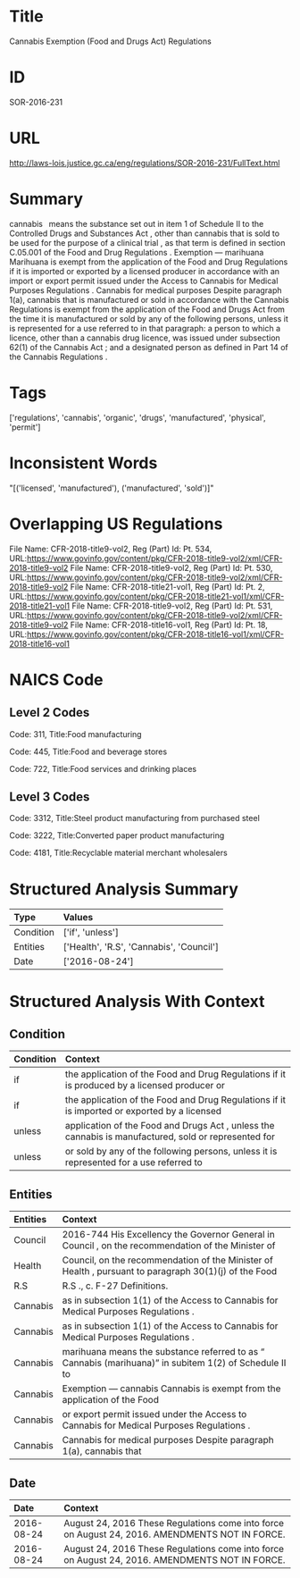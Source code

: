 # Title
Cannabis Exemption (Food and Drugs Act) Regulations


# ID
SOR-2016-231

# URL
http://laws-lois.justice.gc.ca/eng/regulations/SOR-2016-231/FullText.html


# Summary
cannabis  means the substance set out in item 1 of Schedule II to the  Controlled Drugs and Substances Act , other than cannabis that is sold to be used for the purpose of a  clinical trial , as that term is defined in section C.05.001 of the  Food and Drug Regulations .
Exemption — marihuana Marihuana is exempt from the application of the  Food and Drug Regulations  if it is imported or exported by a licensed producer in accordance with an import or export permit issued under the  Access to Cannabis for Medical Purposes Regulations .
Cannabis for medical purposes Despite paragraph 1(a), cannabis that is manufactured or sold in accordance with the  Cannabis Regulations  is exempt from the application of the  Food and Drugs Act  from the time it is manufactured or sold by any of the following persons, unless it is represented for a use referred to in that paragraph: a person to which a licence, other than a cannabis drug licence, was issued under subsection 62(1) of the  Cannabis Act ; and a  designated person  as defined in Part 14 of the  Cannabis Regulations .


# Tags
['regulations', 'cannabis', 'organic', 'drugs', 'manufactured', 'physical', 'permit']


# Inconsistent Words
"[('licensed', 'manufactured'), ('manufactured', 'sold')]"


# Overlapping US Regulations
File Name: CFR-2018-title9-vol2, Reg (Part) Id: Pt. 534, URL:https://www.govinfo.gov/content/pkg/CFR-2018-title9-vol2/xml/CFR-2018-title9-vol2
File Name: CFR-2018-title9-vol2, Reg (Part) Id: Pt. 530, URL:https://www.govinfo.gov/content/pkg/CFR-2018-title9-vol2/xml/CFR-2018-title9-vol2
File Name: CFR-2018-title21-vol1, Reg (Part) Id: Pt. 2, URL:https://www.govinfo.gov/content/pkg/CFR-2018-title21-vol1/xml/CFR-2018-title21-vol1
File Name: CFR-2018-title9-vol2, Reg (Part) Id: Pt. 531, URL:https://www.govinfo.gov/content/pkg/CFR-2018-title9-vol2/xml/CFR-2018-title9-vol2
File Name: CFR-2018-title16-vol1, Reg (Part) Id: Pt. 18, URL:https://www.govinfo.gov/content/pkg/CFR-2018-title16-vol1/xml/CFR-2018-title16-vol1



# NAICS Code
## Level 2 Codes
Code: 311, Title:Food manufacturing

Code: 445, Title:Food and beverage stores

Code: 722, Title:Food services and drinking places




## Level 3 Codes
Code: 3312, Title:Steel product manufacturing from purchased steel

Code: 3222, Title:Converted paper product manufacturing

Code: 4181, Title:Recyclable material merchant wholesalers







# Structured Analysis Summary
| Type      | Values                                   |
|:----------|:-----------------------------------------|
| Condition | ['if', 'unless']                         |
| Entities  | ['Health', 'R.S', 'Cannabis', 'Council'] |
| Date      | ['2016-08-24']                           |


# Structured Analysis With Context
 


## Condition
| Condition   | Context                                                                                              |
|:------------|:-----------------------------------------------------------------------------------------------------|
| if          | the application of the Food and Drug Regulations if it is produced by a licensed producer or         |
| if          | the application of the Food and Drug Regulations if it is imported or exported by a licensed         |
| unless      | application of the Food and Drugs Act , unless the cannabis is manufactured, sold or represented for |
| unless      | or sold by any of the following persons, unless it is represented for a use referred to              |


## Entities
| Entities   | Context                                                                                                |
|:-----------|:-------------------------------------------------------------------------------------------------------|
| Council    | 2016-744 His Excellency the Governor General in  Council , on the recommendation of the Minister of    |
| Health     | Council, on the recommendation of the Minister of Health , pursuant to paragraph 30(1)(j) of the Food  |
| R.S        | R.S ., c. F-27 Definitions.                                                                            |
| Cannabis   | as in subsection 1(1) of the Access to Cannabis  for Medical Purposes Regulations .                    |
| Cannabis   | as in subsection 1(1) of the Access to Cannabis  for Medical Purposes Regulations .                    |
| Cannabis   | marihuana means the substance referred to as “ Cannabis (marihuana)” in subitem 1(2) of Schedule II to |
| Cannabis   | Exemption — cannabis  Cannabis is exempt from the application of the Food                              |
| Cannabis   | or export permit issued under the Access to Cannabis  for Medical Purposes Regulations .               |
| Cannabis   | Cannabis for medical purposes Despite paragraph 1(a), cannabis that                                    |


## Date
| Date       | Context                                                                                        |
|:-----------|:-----------------------------------------------------------------------------------------------|
| 2016-08-24 | August 24, 2016 These Regulations come into force on August 24, 2016. AMENDMENTS NOT IN FORCE. |
| 2016-08-24 | August 24, 2016 These Regulations come into force on August 24, 2016. AMENDMENTS NOT IN FORCE. |


